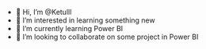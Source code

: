 - 👋 Hi, I’m @Ketulll
- 👀 I’m interested in learning something new
- 🌱 I’m currently learning Power BI
- 💞️ I’m looking to collaborate on some project in Power BI

<!---
Ketulll/Ketulll is a ✨ special ✨ repository because its `README.md` (this file) appears on your GitHub profile.
You can click the Preview link to take a look at your changes.
--->
